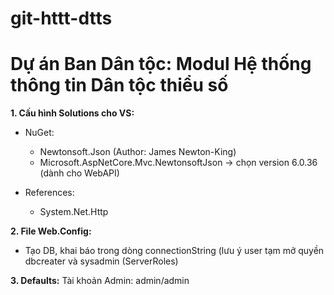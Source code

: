 # git-httt-dtts

# Dự án Ban Dân tộc: Modul Hệ thống thông tin Dân tộc thiểu số

**1. Cấu hình Solutions cho VS:**

- NuGet:
  - Newtonsoft.Json (Author: James Newton-King)
  - Microsoft.AspNetCore.Mvc.NewtonsoftJson -> chọn version 6.0.36 (dành cho WebAPI)

- References:
  - System.Net.Http

**2. File Web.Config:**
- Tạo DB, khai báo trong dòng connectionString (lưu ý user tạm mở quyền dbcreater và sysadmin (ServerRoles)

**3. Defaults:**
Tài khoản Admin: admin/admin

